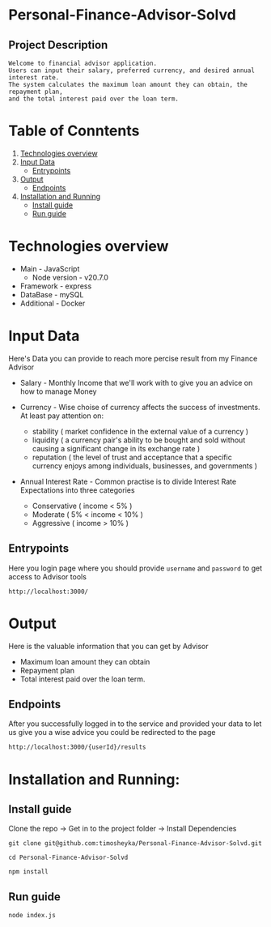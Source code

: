 # Personal-Finance-Advisor-Solvd

## Project Description
    Welcome to financial advisor application.
    Users can input their salary, preferred currency, and desired annual interest rate.
    The system calculates the maximum loan amount they can obtain, the repayment plan,
    and the total interest paid over the loan term.

# Table of Conntents

1. [Technologies overview](#Technologies-overview)
2. [Input Data](#input-data)
    - [Entrypoints](#entrypoints)
3. [Output](#output)
    - [Endpoints](#endpoints)
4. [Installation and Running](#installation-and-running)
    - [Install guide](#install-guide)
    - [Run guide](#run-guide)


# Technologies overview 

* Main - JavaScript
    - Node version - v20.7.0
* Framework - express
* DataBase - mySQL
* Additional - Docker

# Input Data

Here's Data you can provide to reach more percise result from my Finance Advisor

* Salary - Monthly Income that we'll work with to give you an advice on how to manage Money

* Currency - Wise choise of currency affects the success of investments.
 At least pay attention on: 
    - stability ( market confidence in the external value of a currency )
    - liquidity ( a currency pair's ability to be bought and sold without 
                 causing a significant change in its exchange rate )
    - reputation ( the level of trust and acceptance that a specific currency enjoys
                  among individuals, businesses, and governments )

* Annual Interest Rate - Common practise is to divide Interest Rate
 Expectations into three categories
    - Conservative ( income < 5% )
    - Moderate ( 5% < income < 10% )
    - Aggressive ( income > 10% )

## Entrypoints

Here you login page where you should provide ```username``` and ```password```
to get access to Advisor tools

```
http://localhost:3000/
```


# Output

Here is the valuable information that you can get by Advisor
    
* Maximum loan amount they can obtain
* Repayment plan
* Total interest paid over the loan term.

## Endpoints

After you successfully logged in to the service and provided your data
to let us give you a wise advice you could be redirected to the page
```
http://localhost:3000/{userId}/results
```

# Installation and Running:

## Install guide

Clone the repo -> Get in to the project folder -> Install Dependencies
```
git clone git@github.com:timosheyka/Personal-Finance-Advisor-Solvd.git
```
```
cd Personal-Finance-Advisor-Solvd
```
```
npm install
```

## Run guide
```
node index.js
```